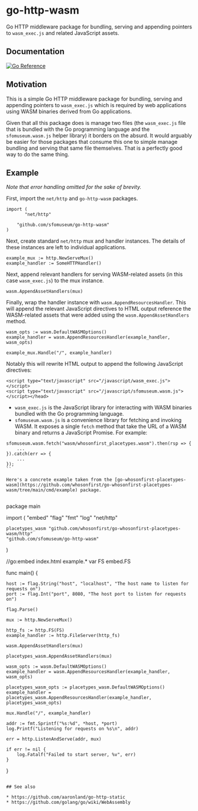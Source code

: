 # go-http-wasm

Go HTTP middleware package for bundling, serving and appending pointers to `wasm_exec.js` and related JavaScript assets.

## Documentation

[![Go Reference](https://pkg.go.dev/badge/github.com/sfomuseum/go-http-wasm.svg)](https://pkg.go.dev/github.com/sfomuseum/go-http-wasm)

## Motivation

This is a simple Go HTTP middleware package for bundling, serving and appending pointers to `wasm_exec.js` which is required by web applications using WASM binaries derived from Go applications.

Given that all this package does is manage two files (the `wasm_exec.js` file that is bundled with the Go programming language and the `sfomuseum.wasm.js` helper library) it borders on the absurd. It would arguably be easier for those packages that consume this one to simple manage bundling and serving that same file themselves. That is a perfectly good way to do the same thing.

## Example

_Note that error handling omitted for the sake of brevity._
 
First, import the `net/http` and `go-http-wasm` packages.

```
import (
       "net/http"

	"github.com/sfomuseum/go-http-wasm"
)
```

Next, create standard `net/http` mux and handler instances. The details of these instances are left to individual applications.

```
example_mux := http.NewServeMux()
example_handler := SomeHTTPHandler()
```

Next, append relevant handlers for serving WASM-related assets (in this case `wasm_exec.js`) to the mux instance.

```
wasm.AppendAssetHandlers(mux)
```

Finally, wrap the handler instance with `wasm.AppendResourcesHandler`. This will append the relevant JavaScript directives to HTML output reference the WASM-related assets that were added using the `wasm.AppendAssetHandlers` method.

```
wasm_opts := wasm.DefaultWASMOptions()
example_handler = wasm.AppendResourcesHandler(example_handler, wasm_opts)
	
example_mux.Handle("/", example_handler)
```

Notably this will rewrite HTML output to append the following JavaScript directives:

```
<script type="text/javascript" src="/javascript/wasm_exec.js"></script>
<script type="text/javascript" src="/javascript/sfomuseum.wasm.js"></script></head>
```

* `wasm_exec.js` is the JavaScript library for interacting with WASM binaries bundled with the Go programming language.
* `sfomuseum.wasm.js` is a convenience library for fetching and invoking WASM. It exposes a single `fetch` method that take the URL of a WASM binary and returns a JavaScript Promise. For example:

```
sfomuseum.wasm.fetch("wasm/whosonfirst_placetypes.wasm").then(rsp => {
	...
}).catch(err => {
	...
});
``

Here's a concrete example taken from the [go-whosonfirst-placetypes-wasm](https://github.com/whosonfirst/go-whosonfirst-placetypes-wasm/tree/main/cmd/example) package.
 
```
package main

import (
	"embed"
	"flag"
	"fmt"
	"log"
	"net/http"

	placetypes_wasm "github.com/whosonfirst/go-whosonfirst-placetypes-wasm/http"
	"github.com/sfomuseum/go-http-wasm"
)

//go:embed index.html example.*
var FS embed.FS

func main() {

	host := flag.String("host", "localhost", "The host name to listen for requests on")
	port := flag.Int("port", 8080, "The host port to listen for requests on")

	flag.Parse()

	mux := http.NewServeMux()

	http_fs := http.FS(FS)
	example_handler := http.FileServer(http_fs)

	wasm.AppendAssetHandlers(mux)

	placetypes_wasm.AppendAssetHandlers(mux)

	wasm_opts := wasm.DefaultWASMOptions()
	example_handler = wasm.AppendResourcesHandler(example_handler, wasm_opts)
	
	placetypes_wasm_opts := placetypes_wasm.DefaultWASMOptions()
	example_handler = placetypes_wasm.AppendResourcesHandler(example_handler, placetypes_wasm_opts)

	mux.Handle("/", example_handler)

	addr := fmt.Sprintf("%s:%d", *host, *port)
	log.Printf("Listening for requests on %s\n", addr)

	err = http.ListenAndServe(addr, mux)

	if err != nil {
		log.Fatalf("Failed to start server, %v", err)
	}
}
```

## See also

* https://github.com/aaronland/go-http-static
* https://github.com/golang/go/wiki/WebAssembly